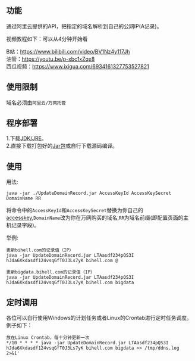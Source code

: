 ## 功能

通过阿里云提供的API，把指定的域名解析到自己的公网IP(A记录)。

视频教程如下：可以从4分钟开始看

B站：https://www.bilibili.com/video/BV1Nz4y117Jh<br/>
油管：https://youtu.be/p-xbc1xZqx8<br/>
西瓜视频：https://www.ixigua.com/6934161327753527821<br/>

## 使用限制

域名必须由`阿里云/万网托管`

## 程序部署

1.下载[JDK/JRE](https://www.oracle.com/java/technologies/downloads/)。</br>
2.直接下载打包好的[Jar包](https://github.com/bihell/update-aliyun-ddns/releases)或自行下载源码编译。

## 使用

用法:

    java -jar ./UpdateDomainRecord.jar AccessKeyId AccessKeySecret DomainName RR

将命令中的`AccessKeyId`和`AccessKeySecret`替换为你自己的[accesskey](https://help.aliyun.com/knowledge_detail/38738.html),`DomainName`改为你在万网购买的域名,`RR`为域名前缀(即配置页面的主机记录字段)。

举例:

    更新bihell.com的记录值（IP）
    java -jar UpdateDomainRecord.jar LTAasdf234pQS3I hJda6Xkdasdf124vsqGfT0J3Ls7yK bihell.com @

    更新bigdata.bihell.com的记录值（IP）
    java -jar UpdateDomainRecord.jar LTAasdf234pQS3I hJda6Xkdasdf124vsqGfT0J3Ls7yK bihell.com bigdata


## 定时调用

各位可以自行使用Windows的计划任务或者Linux的Crontab进行定时任务调度。例子如下：

    放在Linux Crontab，每十分钟更新一次
    */10 * * * * java -jar UpdateDomainRecord.jar LTAasdf234pQS3I hJda6Xkdasdf124vsqGfT0J3Ls7yK bihell.com bigdata >> /tmp/ddns.log 2>&1'
